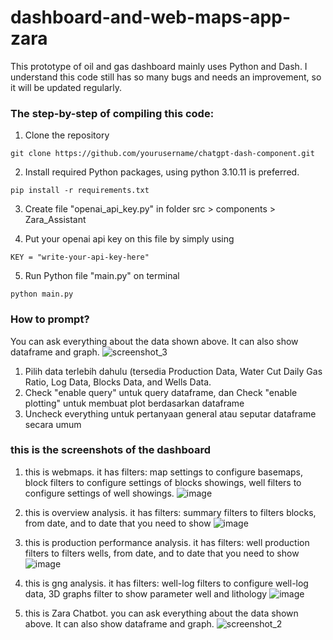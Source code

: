 # dashboard-and-web-maps-app-zara

This prototype of oil and gas dashboard mainly uses Python and Dash. I understand this code still has so many bugs and needs an improvement, so it will be updated regularly.

### The step-by-step of compiling this code:
1. Clone the repository
```
git clone https://github.com/yourusername/chatgpt-dash-component.git
```

2. Install required Python packages, using python 3.10.11 is preferred.
```
pip install -r requirements.txt
```
3. Create file "openai_api_key.py" in folder src > components > Zara_Assistant
   
4. Put your openai api key on this file by simply using
```
KEY = "write-your-api-key-here"
```

5. Run Python file "main.py" on terminal
```
python main.py
```

### How to prompt?
You can ask everything about the data shown above. It can also show dataframe and graph.
![screenshot_3](https://github.com/naufalmaa/dashboard-and-web-maps-app-zara/assets/112636018/42ab7268-e30f-4ca0-9621-c5609b7ca443)
1. Pilih data terlebih dahulu (tersedia Production Data, Water Cut Daily Gas Ratio, Log Data, Blocks Data, and Wells Data.
2. Check "enable query" untuk query dataframe, dan Check "enable plotting" untuk membuat plot berdasarkan dataframe
3. Uncheck everything untuk pertanyaan general atau seputar dataframe secara umum



### this is the screenshots of the dashboard

1. this is webmaps. it has filters: map settings to configure basemaps, block filters to configure settings of blocks showings, well filters to configure settings of well showings.
![image](https://github.com/naufalmaa/dashboard-and-web-maps-app-zara/assets/112636018/04cf7152-7acb-4b6a-b1be-c72d67ce7bb0)


2. this is overview analysis. it has filters: summary filters to filters blocks, from date, and to date that you need to show 
![image](https://github.com/naufalmaa/dashboard-and-web-maps-app-zara/assets/112636018/14fcd8d6-6654-439d-ae33-5f08968e086f)


3. this is production performance analysis. it has filters: well production filters to filters wells, from date, and to date that you need to show 
![image](https://github.com/naufalmaa/dashboard-and-web-maps-app-zara/assets/112636018/748dd8c3-f830-4adf-87fa-8459c754a339)


4. this is gng analysis. it has filters: well-log filters to configure well-log data, 3D graphs filter to show parameter well and lithology
![image](https://github.com/naufalmaa/dashboard-and-web-maps-app-zara/assets/112636018/c5a05f6f-d891-48c1-ad64-9963bcd22c31)

5. this is Zara Chatbot. you can ask everything about the data shown above. It can also show dataframe and graph.
![screenshot_2](https://github.com/naufalmaa/dashboard-and-web-maps-app-zara/assets/112636018/df394511-2643-4ef1-907b-c63d3d98eba2)







